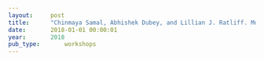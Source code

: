 ```yaml
---
layout:     post
title:      "Chinmaya Samal, Abhishek Dubey, and Lillian J. Ratliff. Mobilytics- an extensible, modular and resilient mobility platform. In Third IEEE Workshop on Smart Service Systems (SmartSys 2018). Sicily, Italy, jun 2018."
date:       2018-01-01 00:00:01
year:       2018
pub_type:       workshops
---
```

